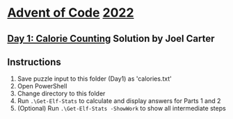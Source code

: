 # [Advent of Code](https://adventofcode.com/) [2022](https://adventofcode.com/2022)
## [Day 1: Calorie Counting](https://adventofcode.com/2022/day/1) Solution by Joel Carter

## Instructions
1. Save puzzle input to this folder (Day1) as 'calories.txt'
1. Open PowerShell
1. Change directory to this folder
1. Run `.\Get-Elf-Stats` to calculate and display answers for Parts 1 and 2
1. (Optional) Run  `.\Get-Elf-Stats -ShowWork` to show all intermediate steps
